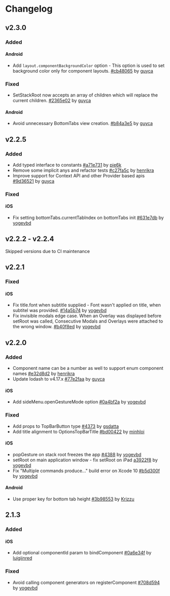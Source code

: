 # Changelog

## v2.3.0
### Added
#### Android
* Add `layout.componentBackgroundColor` option - This option is used to set background color only for component layouts. [#cb48065](https://github.com/wix/react-native-navigation/commit/cb48065aaffa0449f1cd57b27bd3de6bb5a0eac8) by [guyca](https://github.com/guyca)

### Fixed
* SetStackRoot now accepts an array of children which will replace the current children. [#2365e02](https://github.com/wix/react-native-navigation/commit/2365e0211b51a2353949c22a836340eb32cd8cc0) by [guyca](https://github.com/guyca)

#### Android
* Avoid unnecessary BottomTabs view creation. [#b84a3e5](https://github.com/wix/react-native-navigation/commit/b84a3e5fadcbef93a8ef683550743dc84ac8a2fa) by [guyca](https://github.com/guyca)

## v2.2.5
### Added
* Add typed interface to constants [#a71e731](https://github.com/wix/react-native-navigation/commit/a71e7311e270d2feb793c7c61b8e637afe98591e) by [pie6k](https://github.com/pie6k)
* Remove some implicit anys and refactor tests [#c27fa5c](https://github.com/wix/react-native-navigation/commit/c27fa5c97a163b6578058fb3edad8753934b0ada) by [henrikra](https://github.com/henrikra)
* Improve support for Context API and other Provider based apis [#9d36521](https://github.com/wix/react-native-navigation/commit/9d365216d968cb441d02ede36cc21608e091dfed) by [guyca](https://github.com/guyca)

### Fixed
#### iOS
* Fix setting bottomTabs.currentTabIndex on bottomTabs init [#631e7db](https://github.com/wix/react-native-navigation/commit/631e7dbd555ab171679b021207091ae5d9f2f882) by [yogevbd](https://github.com/yogevbd)

## v2.2.2 - v2.2.4
Skipped versions due to CI maintenance

## v2.2.1
### Fixed
#### iOS
* Fix title.font when subtitle supplied - Font wasn't applied on title, when subtitel was provided. [#14a5b74](https://github.com/wix/react-native-navigation/commit/14a5b748fa461a9c4bd50ca0148a0e13a8ae6fba) by [yogevbd](https://github.com/yogevbd)
* Fix invisible modals edge case. When an Overlay was displayed before setRoot was called, Consecutive Modals and Overlays were attached to the wrong window. [#b40f8ed](https://github.com/wix/react-native-navigation/commit/b40f8eda6eea09c465b9cf0e29269fef6238dae0) by [yogevbd](https://github.com/yogevbd)

## v2.2.0

### Added
* Component name can be a number as well to support enum component names [#e32d8d2](https://github.com/wix/react-native-navigation/commit/e32d8d2c1a30e4a50b6b1f6ed8eeb99b81b58cde) by [henrikra](https://github.com/henrikra)
* Update lodash to v4.17.x [#77e2faa](https://github.com/wix/react-native-navigation/commit/77e2faa5988c1e7905bc138030422291413213e0) by [guyca](https://github.com/guyca)

#### iOS
* Add sideMenu.openGestureMode option [#0a4bf2a](https://github.com/wix/react-native-navigation/commit/0a4bf2ade3b8b98041c8a6057d26a254e193d84d) by [yogevbd](https://github.com/yogevbd)

### Fixed
* Add props to TopBarButton type [#4373](https://github.com/wix/react-native-navigation/pull/4373) by [gsdatta](https://github.com/gsdatta)
* Add title alignment to OptionsTopBarTitle  [#bd00422](https://github.com/wix/react-native-navigation/commit/bd004225b64c6e4a0bca45103ca0c1ebdbd80ad3) by [minhloi](https://github.com/minhloi)

#### iOS
* popGesture on stack root freezes the app [#4388](https://github.com/wix/react-native-navigation/issues/4388) by [yogevbd](https://github.com/yogevbd)
* setRoot on main application window - fix setRoot on iPad [a3922f8](https://github.com/wix/react-native-navigation/commit/a3922f84815a80b094416b4ce2bee342f21890a6) by [yogevbd](https://github.com/yogevbd)
* Fix "Multiple commands produce..." build error on Xcode 10 [#b5d300f](https://github.com/wix/react-native-navigation/commit/b5d300f0506e3e8098de5be0390b58eea32eb085) by [yogevbd](https://github.com/yogevbd)

#### Android
* Use proper key for bottom tab height [#3b98553](https://github.com/wix/react-native-navigation/commit/3b9855327363149613f371e6eb47727fc8430aab) by [Krizzu](https://github.com/Krizzu)

## 2.1.3

### Added
#### iOS
* Add optional componentId param to bindComponent [#0a6e34f](https://github.com/wix/react-native-navigation/commit/0a6e34f2dd16bbec43edd37c93c0f609b6c589f2) by [luigiinred](https://github.com/luigiinred)

### Fixed
* Avoid calling component generators on registerComponent [#708d594](https://github.com/wix/react-native-navigation/commit/708d594877f223e684df749faff2a3e8abdbe9a8) by [yogevbd](https://github.com/yogevbd)
